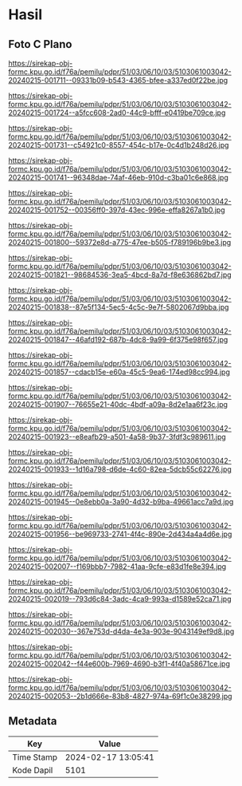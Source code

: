 # Hasil

## Foto C Plano

https://sirekap-obj-formc.kpu.go.id/f76a/pemilu/pdpr/51/03/06/10/03/5103061003042-20240215-001711--09331b09-b543-4365-bfee-a337ed0f22be.jpg

https://sirekap-obj-formc.kpu.go.id/f76a/pemilu/pdpr/51/03/06/10/03/5103061003042-20240215-001724--a5fcc608-2ad0-44c9-bfff-e0419be709ce.jpg

https://sirekap-obj-formc.kpu.go.id/f76a/pemilu/pdpr/51/03/06/10/03/5103061003042-20240215-001731--c54921c0-8557-454c-b17e-0c4d1b248d26.jpg

https://sirekap-obj-formc.kpu.go.id/f76a/pemilu/pdpr/51/03/06/10/03/5103061003042-20240215-001741--96348dae-74af-46eb-910d-c3ba01c6e868.jpg

https://sirekap-obj-formc.kpu.go.id/f76a/pemilu/pdpr/51/03/06/10/03/5103061003042-20240215-001752--00356ff0-397d-43ec-996e-effa8267a1b0.jpg

https://sirekap-obj-formc.kpu.go.id/f76a/pemilu/pdpr/51/03/06/10/03/5103061003042-20240215-001800--59372e8d-a775-47ee-b505-f789196b9be3.jpg

https://sirekap-obj-formc.kpu.go.id/f76a/pemilu/pdpr/51/03/06/10/03/5103061003042-20240215-001821--98684536-3ea5-4bcd-8a7d-f8e636862bd7.jpg

https://sirekap-obj-formc.kpu.go.id/f76a/pemilu/pdpr/51/03/06/10/03/5103061003042-20240215-001838--87e5f134-5ec5-4c5c-9e7f-5802067d9bba.jpg

https://sirekap-obj-formc.kpu.go.id/f76a/pemilu/pdpr/51/03/06/10/03/5103061003042-20240215-001847--46afd192-687b-4dc8-9a99-6f375e98f657.jpg

https://sirekap-obj-formc.kpu.go.id/f76a/pemilu/pdpr/51/03/06/10/03/5103061003042-20240215-001857--cdacb15e-e60a-45c5-9ea6-174ed98cc994.jpg

https://sirekap-obj-formc.kpu.go.id/f76a/pemilu/pdpr/51/03/06/10/03/5103061003042-20240215-001907--76655e21-40dc-4bdf-a09a-8d2e1aa6f23c.jpg

https://sirekap-obj-formc.kpu.go.id/f76a/pemilu/pdpr/51/03/06/10/03/5103061003042-20240215-001923--e8eafb29-a501-4a58-9b37-3fdf3c989611.jpg

https://sirekap-obj-formc.kpu.go.id/f76a/pemilu/pdpr/51/03/06/10/03/5103061003042-20240215-001933--1d16a798-d6de-4c60-82ea-5dcb55c62276.jpg

https://sirekap-obj-formc.kpu.go.id/f76a/pemilu/pdpr/51/03/06/10/03/5103061003042-20240215-001945--0e8ebb0a-3a90-4d32-b9ba-49661acc7a9d.jpg

https://sirekap-obj-formc.kpu.go.id/f76a/pemilu/pdpr/51/03/06/10/03/5103061003042-20240215-001956--be969733-2741-4f4c-890e-2d434a4a4d6e.jpg

https://sirekap-obj-formc.kpu.go.id/f76a/pemilu/pdpr/51/03/06/10/03/5103061003042-20240215-002007--f169bbb7-7982-41aa-9cfe-e83d1fe8e394.jpg

https://sirekap-obj-formc.kpu.go.id/f76a/pemilu/pdpr/51/03/06/10/03/5103061003042-20240215-002019--793d6c84-3adc-4ca9-993a-d1589e52ca71.jpg

https://sirekap-obj-formc.kpu.go.id/f76a/pemilu/pdpr/51/03/06/10/03/5103061003042-20240215-002030--367e753d-d4da-4e3a-903e-9043149ef9d8.jpg

https://sirekap-obj-formc.kpu.go.id/f76a/pemilu/pdpr/51/03/06/10/03/5103061003042-20240215-002042--f44e600b-7969-4690-b3f1-4f40a58671ce.jpg

https://sirekap-obj-formc.kpu.go.id/f76a/pemilu/pdpr/51/03/06/10/03/5103061003042-20240215-002053--2b1d666e-83b8-4827-974a-69f1c0e38299.jpg


## Metadata

| Key        | Value               |
| ---------- | ------------------- |
| Time Stamp | 2024-02-17 13:05:41 |
| Kode Dapil | 5101                |



